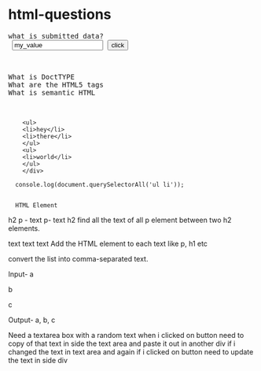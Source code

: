 # html-questions


<pre>
what is submitted data?
<form action="/processing.html" method="GET"> <input type="text" id="username" value="my_value"> <button>click</button> </form>

What is DoctTYPE
What are the HTML5 tags
What is semantic HTML

 
</pre>

        <ul>
        <li>hey</li>
        <li>there</li>
        </ul>
        <ul>
        <li>world</li>
        </ul>
        </div>

      console.log(document.querySelectorAll('ul li'));


      HTML Element
h2 
p - text
p- text
h2 
find all the text of all p element between two h2 elements. 

text
text
text
Add the HTML element to each text like p, h1 etc

convert the list into comma-separated text.

Input-
a

b

c

Output-
a, b, c


Need a textarea box with a random text
when i clicked on button need to copy of that text in side the text area and paste it out in another div
if i changed the text in text area and again if i clicked on button need to update the text in side div


